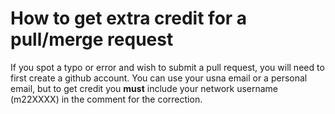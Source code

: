# How to get extra credit for a pull/merge request

If you spot a typo or error and wish to submit a pull request, you will need to
first create a github account. You can use your usna email or a personal email,
but to get credit you **must** include your network username (m22XXXX) in the
comment for the correction.


